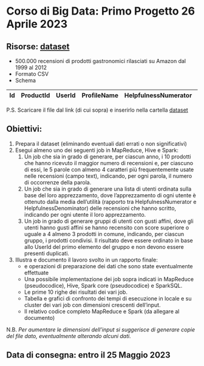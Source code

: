 # Corso di Big Data: Primo Progetto 26 Aprile 2023

## Risorse: [dataset](https://www.kaggle.com/datasets/snap/amazon-fine-food-reviews)
- 500.000 recensioni di prodotti gastronomici rilasciati su Amazon dal 1999 al 2012
- Formato CSV
- Schema

| Id  | ProductId | UserId | ProfileName | HelpfulnessNumerator | HelpfulnessDenominator | Score | Time | Summary | Text |
| --- | --------- | ------ | ----------- | -------------------- | ---------------------- | ----- | ---- | ------- | ---- |

P.S. Scaricare il file dal link (di cui sopra) e inserirlo nella cartella [dataset](./dataset/)

## Obiettivi:
1. Prepara il dataset (eliminando eventuali dati errati o non significativi)
2. Esegui almeno uno dei seguenti job in MapReduce, Hive e Spark:
   1. Un job che sia in grado di generare, per ciascun anno, i 10 prodotti che hanno ricevuto il maggior numero di recensioni e, per ciascuno di essi, le 5 parole con almeno 4 caratteri più frequentemente usate nelle recensioni (campo text), indicando, per ogni parola, il numero di occorrenze della parola.
   2. Un job che sia in grado di generare una lista di utenti ordinata sulla base del loro apprezzamento, dove l’apprezzamento di ogni utente è ottenuto dalla media dell’utilità (rapporto tra HelpfulnessNumerator e HelpfulnessDenominator) delle recensioni che hanno scritto, indicando per ogni utente il loro apprezzamento.
   3. Un job in grado di generare gruppi di utenti con gusti affini, dove gli utenti hanno gusti affini se hanno recensito con score superiore o uguale a 4 almeno 3 prodotti in comune, indicando, per ciascun gruppo, i prodotti condivisi. Il risultato deve essere ordinato in base allo UserId del primo elemento del gruppo e non devono essere presenti duplicati.
3. Illustra e documento il lavoro svolto in un rapporto finale:
      - e operazioni di preparazione dei dati che sono state eventualmente effettuate
      - Una possibile implementazione dei job sopra indicati in MapReduce (pseudocodice), Hive, Spark core
        (pseudocodice) e SparkSQL.
      - Le prime 10 righe dei risultati dei vari job.
      - Tabella e grafici di confronto dei tempi di esecuzione in locale e su cluster dei vari job con dimensioni
        crescenti dell’input.
      - Il relativo codice completo MapReduce e Spark (da allegare al documento)

N.B. *Per aumentare le dimensioni dell’input si suggerisce di generare copie del file dato, eventualmente alterando alcuni dati.*

## Data di consegna: **entro il 25 Maggio 2023**
